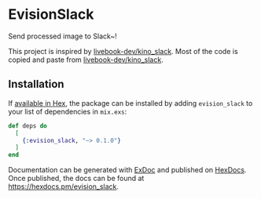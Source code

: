 # EvisionSlack

Send processed image to Slack~! 

This project is inspired by [livebook-dev/kino_slack](https://github.com/livebook-dev/kino_slack). Most of the code is copied and paste from [livebook-dev/kino_slack](https://github.com/livebook-dev/kino_slack).

## Installation

If [available in Hex](https://hex.pm/docs/publish), the package can be installed
by adding `evision_slack` to your list of dependencies in `mix.exs`:

```elixir
def deps do
  [
    {:evision_slack, "~> 0.1.0"}
  ]
end
```

Documentation can be generated with [ExDoc](https://github.com/elixir-lang/ex_doc)
and published on [HexDocs](https://hexdocs.pm). Once published, the docs can
be found at <https://hexdocs.pm/evision_slack>.

